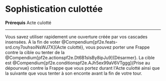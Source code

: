 # Sophistication culottée

<p><span id="ctl00_MainContent_DetailedOutput"><strong>Prérequis</strong> Acte culotté<br></span></p>
<hr>
<p>Vous savez utiliser rapidement une ouverture créée par vos cascades insensées. À la fin de voter @Compendium[pf2e.feats-srd.cny7ouhsoiNsWJ7X]{Acte culotté}, vous pouvez porter une Frappe contre la cible ou tenter de la @Compendium[pf2e.actionspf2e.Dt6B1slsBy8ipJu9]{Désarmer}. La cible est @Compendium[pf2e.conditionspf2e.AJh5ex99aV6VTggg]{Prise au dépourvue} contre la Frappe que vous portez durant l'Acte culotté ainsi que la suivante que vous tenter à son enconte avant la fin de votre tour.&nbsp;</p>